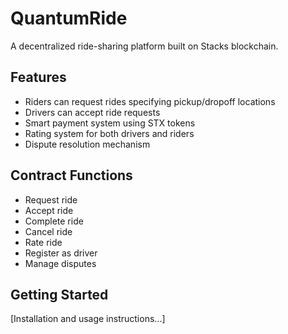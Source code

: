 # QuantumRide
A decentralized ride-sharing platform built on Stacks blockchain.

## Features
- Riders can request rides specifying pickup/dropoff locations
- Drivers can accept ride requests
- Smart payment system using STX tokens
- Rating system for both drivers and riders
- Dispute resolution mechanism

## Contract Functions
- Request ride
- Accept ride
- Complete ride
- Cancel ride
- Rate ride
- Register as driver
- Manage disputes

## Getting Started
[Installation and usage instructions...]
